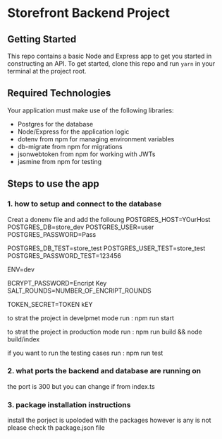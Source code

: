 # Storefront Backend Project

## Getting Started

This repo contains a basic Node and Express app to get you started in constructing an API. To get started, clone this repo and run `yarn` in your terminal at the project root.

## Required Technologies
Your application must make use of the following libraries:
- Postgres for the database
- Node/Express for the application logic
- dotenv from npm for managing environment variables
- db-migrate from npm for migrations
- jsonwebtoken from npm for working with JWTs
- jasmine from npm for testing


## Steps to use the app


### 1. how to setup and connect to the database

Creat a donenv file and add the folloung
POSTGRES_HOST=YOurHost
POSTGRES_DB=store_dev
POSTGRES_USER=user
POSTGRES_PASSWORD=Pass

POSTGRES_DB_TEST=store_test
POSTGRES_USER_TEST=store_test
POSTGRES_PASSWORD_TEST=123456

ENV=dev

BCRYPT_PASSWORD=Encript Key
SALT_ROUNDS=NUMBER_OF_ENCRIPT_ROUNDS

TOKEN_SECRET=TOKEN kEY

to strat the project in develpmet mode run : npm run start

to strat the project in production mode run : npm run build && node build/index

if you want to run the testing cases run : npm run test

### 2. what ports the backend and database are running on
the port is 300 but you can change if from index.ts

### 3. package installation instructions
 install the porject is upoloded with the packages however is any is not please check th package.json file

